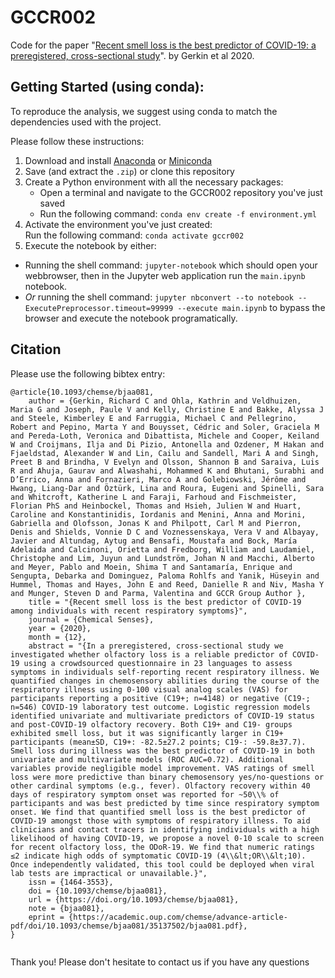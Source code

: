 # GCCR002

Code for the paper "[Recent smell loss is the best predictor of COVID-19: a preregistered, cross-sectional study](https://doi.org/10.1093/chemse/bjaa081)". by Gerkin et al 2020.


## Getting Started (using conda):

To reproduce the analysis, we suggest using conda to match the dependencies used with the project. 

Please follow these instructions:

1. Download and install [Anaconda](https://docs.anaconda.com/anaconda/install/) or [Miniconda](https://docs.conda.io/projects/continuumio-conda/en/latest/user-guide/install/index.html)
2. Save (and extract the `.zip`) or clone this repository
3. Create a Python environment with all the necessary packages:
   * Open a terminal and navigate to the GCCR002 repository you've just saved
   * Run the following command: `conda env create -f environment.yml`
4. Activate the environment you've just created:  
   Run the following command: `conda activate gccr002`
5. Execute the notebook by either:
  * Running the shell command: `jupyter-notebook` which should open your webbrowser, then in the Jupyter web application run the `main.ipynb` notebook.
  * *Or* running the shell command: `jupyter nbconvert --to notebook --ExecutePreprocessor.timeout=99999 --execute main.ipynb` to bypass the browser and execute the notebook programatically.


## Citation

Please use the following bibtex entry:

```
@article{10.1093/chemse/bjaa081,
    author = {Gerkin, Richard C and Ohla, Kathrin and Veldhuizen, Maria G and Joseph, Paule V and Kelly, Christine E and Bakke, Alyssa J and Steele, Kimberley E and Farruggia, Michael C and Pellegrino, Robert and Pepino, Marta Y and Bouysset, Cédric and Soler, Graciela M and Pereda-Loth, Veronica and Dibattista, Michele and Cooper, Keiland W and Croijmans, Ilja and Di Pizio, Antonella and Ozdener, M Hakan and Fjaeldstad, Alexander W and Lin, Cailu and Sandell, Mari A and Singh, Preet B and Brindha, V Evelyn and Olsson, Shannon B and Saraiva, Luis R and Ahuja, Gaurav and Alwashahi, Mohammed K and Bhutani, Surabhi and D’Errico, Anna and Fornazieri, Marco A and Golebiowski, Jérôme and Hwang, Liang-Dar and Öztürk, Lina and Roura, Eugeni and Spinelli, Sara and Whitcroft, Katherine L and Faraji, Farhoud and Fischmeister, Florian PhS and Heinbockel, Thomas and Hsieh, Julien W and Huart, Caroline and Konstantinidis, Iordanis and Menini, Anna and Morini, Gabriella and Olofsson, Jonas K and Philpott, Carl M and Pierron, Denis and Shields, Vonnie D C and Voznessenskaya, Vera V and Albayay, Javier and Altundag, Aytug and Bensafi, Moustafa and Bock, María Adelaida and Calcinoni, Orietta and Fredborg, William and Laudamiel, Christophe and Lim, Juyun and Lundström, Johan N and Macchi, Alberto and Meyer, Pablo and Moein, Shima T and Santamaría, Enrique and Sengupta, Debarka and Dominguez, Paloma Rohlfs and Yanik, Hüseyin and Hummel, Thomas and Hayes, John E and Reed, Danielle R and Niv, Masha Y and Munger, Steven D and Parma, Valentina and GCCR Group Author },
    title = "{Recent smell loss is the best predictor of COVID-19 among individuals with recent respiratory symptoms}",
    journal = {Chemical Senses},
    year = {2020},
    month = {12},
    abstract = "{In a preregistered, cross-sectional study we investigated whether olfactory loss is a reliable predictor of COVID-19 using a crowdsourced questionnaire in 23 languages to assess symptoms in individuals self-reporting recent respiratory illness. We quantified changes in chemosensory abilities during the course of the respiratory illness using 0-100 visual analog scales (VAS) for participants reporting a positive (C19+; n=4148) or negative (C19-; n=546) COVID-19 laboratory test outcome. Logistic regression models identified univariate and multivariate predictors of COVID-19 status and post-COVID-19 olfactory recovery. Both C19+ and C19- groups exhibited smell loss, but it was significantly larger in C19+ participants (mean±SD, C19+: -82.5±27.2 points; C19-: -59.8±37.7). Smell loss during illness was the best predictor of COVID-19 in both univariate and multivariate models (ROC AUC=0.72). Additional variables provide negligible model improvement. VAS ratings of smell loss were more predictive than binary chemosensory yes/no-questions or other cardinal symptoms (e.g., fever). Olfactory recovery within 40 days of respiratory symptom onset was reported for ~50\\% of participants and was best predicted by time since respiratory symptom onset. We find that quantified smell loss is the best predictor of COVID-19 amongst those with symptoms of respiratory illness. To aid clinicians and contact tracers in identifying individuals with a high likelihood of having COVID-19, we propose a novel 0-10 scale to screen for recent olfactory loss, the ODoR-19. We find that numeric ratings ≤2 indicate high odds of symptomatic COVID-19 (4\\&lt;OR\\&lt;10). Once independently validated, this tool could be deployed when viral lab tests are impractical or unavailable.}",
    issn = {1464-3553},
    doi = {10.1093/chemse/bjaa081},
    url = {https://doi.org/10.1093/chemse/bjaa081},
    note = {bjaa081},
    eprint = {https://academic.oup.com/chemse/advance-article-pdf/doi/10.1093/chemse/bjaa081/35137502/bjaa081.pdf},
}


```


Thank you! Please don't hesitate to contact us if you have any questions  


